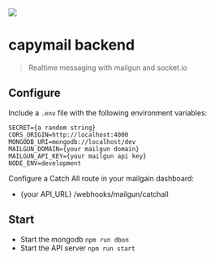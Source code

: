 <img src="https://cdn.theatlantic.com/assets/media/img/photo/2018/11/photos-companionable-capybaras/c02_142762210/main_900.jpg?1543518717" />

capymail backend
===
> Realtime messaging with mailgun and socket.io

## Configure

Include a `.env` file with the following environment variables:

```
SECRET={a random string}
CORS_ORIGIN=http://localhost:4000
MONGODB_URI=mongodb://localhost/dev
MAILGUN_DOMAIN={your mailgun domain}
MAILGUN_API_KEY={your mailgun api key}
NODE_ENV=development
```

Configure a Catch All route in your mailgain dashboard:
* {your API_URL} /webhooks/mailgun/catchall

## Start

* Start the mongodb `npm run dbon`
* Start the API server `npm run start`
